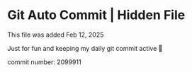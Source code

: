 # Git Auto Commit | Hidden File

This file was added Feb 12, 2025

Just for fun and keeping my daily git commit active 🤪

commit number: 2099911
